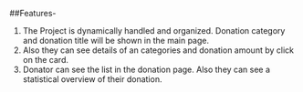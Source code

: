 ##Features-
1. The Project is dynamically handled and organized. Donation category and donation title will be shown in the main page.
2. Also they can see details of an categories and donation amount by click on the card.
3. Donator can see the list in the donation page. Also they can see a statistical overview of their donation.